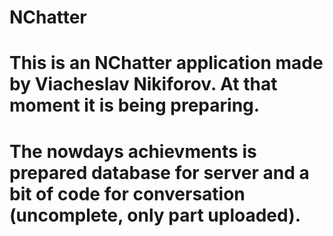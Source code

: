 # NChatter
#
# This is an NChatter application made by Viacheslav Nikiforov. At that moment it is being preparing.
# The nowdays achievments is prepared database for server and a bit of code for conversation (uncomplete, only part uploaded).

